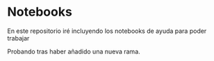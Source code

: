 # Notebooks
En este repositorio iré incluyendo los notebooks de ayuda para poder trabajar

Probando tras haber añadido una nueva rama.
